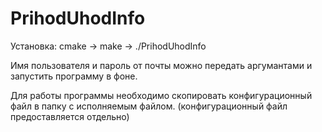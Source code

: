 # PrihodUhodInfo

Установка:
cmake -> make -> ./PrihodUhodInfo

Имя пользователя и пароль от почты можно передать аргумантами и запустить программу в фоне.

Для работы программы необходимо скопировать конфигурационный файл в папку с исполняемым файлом. (конфигурационный файл предоставляется отдельно)
